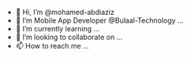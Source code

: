 - 👋 Hi, I’m @mohamed-abdiaziz
- 👀 I’m Mobile App Developer @Bulaal-Technology ...
- 🌱 I’m currently learning ...
- 💞️ I’m looking to collaborate on ...
- 📫 How to reach me ...

<!---
mohamed-abdiaziz/mohamed-abdiaziz is a ✨ special ✨ repository because its `README.md` (this file) appears on your GitHub profile.
You can click the Preview link to take a look at your changes.
--->
